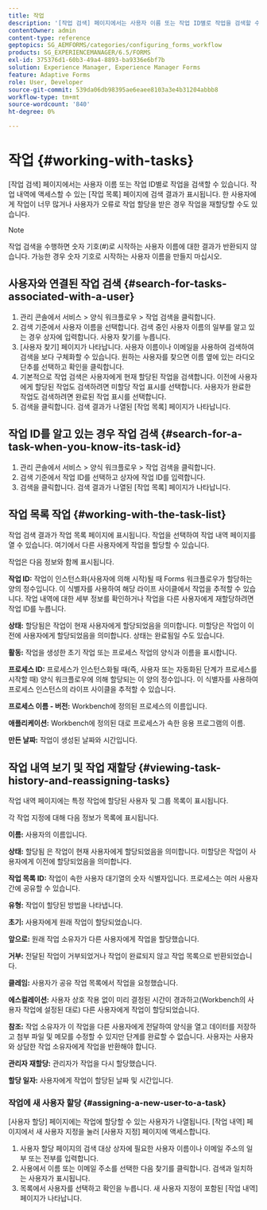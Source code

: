 ```yaml
---
title: 작업
description: '[작업 검색] 페이지에서는 사용자 이름 또는 작업 ID별로 작업을 검색할 수 있습니다. 작업 작업에 대해 자세히 알아봅니다.'
contentOwner: admin
content-type: reference
geptopics: SG_AEMFORMS/categories/configuring_forms_workflow
products: SG_EXPERIENCEMANAGER/6.5/FORMS
exl-id: 375376d1-60b3-49a4-8893-ba9336e6bf7b
solution: Experience Manager, Experience Manager Forms
feature: Adaptive Forms
role: User, Developer
source-git-commit: 539da06db98395ae6eaee8103a3e4b31204abbb8
workflow-type: tm+mt
source-wordcount: '840'
ht-degree: 0%

---
```


# 작업 {#working-with-tasks}

[작업 검색] 페이지에서는 사용자 이름 또는 작업 ID별로 작업을 검색할 수 있습니다. 작업 내역에 액세스할 수 있는 [작업 목록] 페이지에 검색 결과가 표시됩니다. 한 사용자에게 작업이 너무 많거나 사용자가 오류로 작업 할당을 받은 경우 작업을 재할당할 수도 있습니다.

>[!NOTE]
>
>작업 검색을 수행하면 숫자 기호(#)로 시작하는 사용자 이름에 대한 결과가 반환되지 않습니다. 가능한 경우 숫자 기호로 시작하는 사용자 이름을 만들지 마십시오.

## 사용자와 연결된 작업 검색 {#search-for-tasks-associated-with-a-user}

1. 관리 콘솔에서 서비스 > 양식 워크플로우 > 작업 검색을 클릭합니다.
1. 검색 기준에서 사용자 이름을 선택합니다. 검색 중인 사용자 이름의 일부를 알고 있는 경우 상자에 입력합니다. 사용자 찾기를 누릅니다.
1. [사용자 찾기] 페이지가 나타납니다. 사용자 이름이나 이메일을 사용하여 검색하여 검색을 보다 구체화할 수 있습니다. 원하는 사용자를 찾으면 이름 옆에 있는 라디오 단추를 선택하고 확인을 클릭합니다.
1. 기본적으로 작업 검색은 사용자에게 현재 할당된 작업을 검색합니다. 이전에 사용자에게 할당된 작업도 검색하려면 미할당 작업 표시를 선택합니다. 사용자가 완료한 작업도 검색하려면 완료된 작업 표시를 선택합니다.
1. 검색을 클릭합니다. 검색 결과가 나열된 [작업 목록] 페이지가 나타납니다.

## 작업 ID를 알고 있는 경우 작업 검색 {#search-for-a-task-when-you-know-its-task-id}

1. 관리 콘솔에서 서비스 > 양식 워크플로우 > 작업 검색을 클릭합니다.
1. 검색 기준에서 작업 ID를 선택하고 상자에 작업 ID를 입력합니다.
1. 검색을 클릭합니다. 검색 결과가 나열된 [작업 목록] 페이지가 나타납니다.

## 작업 목록 작업 {#working-with-the-task-list}

작업 검색 결과가 작업 목록 페이지에 표시됩니다. 작업을 선택하여 작업 내역 페이지를 열 수 있습니다. 여기에서 다른 사용자에게 작업을 할당할 수 있습니다.

작업은 다음 정보와 함께 표시됩니다.

**작업 ID:** 작업이 인스턴스화(사용자에 의해 시작)될 때 Forms 워크플로우가 할당하는 양의 정수입니다. 이 식별자를 사용하여 해당 라이프 사이클에서 작업을 추적할 수 있습니다. 작업 내역에 대한 세부 정보를 확인하거나 작업을 다른 사용자에게 재할당하려면 작업 ID를 누릅니다.

**상태:** 할당됨은 작업이 현재 사용자에게 할당되었음을 의미합니다. 미할당은 작업이 이전에 사용자에게 할당되었음을 의미합니다. 상태는 완료됨일 수도 있습니다.

**활동:** 작업을 생성한 초기 작업 또는 프로세스 작업의 양식과 이름을 표시합니다.

**프로세스 ID:** 프로세스가 인스턴스화될 때(즉, 사용자 또는 자동화된 단계가 프로세스를 시작할 때) 양식 워크플로우에 의해 할당되는 이 양의 정수입니다. 이 식별자를 사용하여 프로세스 인스턴스의 라이프 사이클을 추적할 수 있습니다.

**프로세스 이름 - 버전:** Workbench에 정의된 프로세스의 이름입니다.

**애플리케이션:** Workbench에 정의된 대로 프로세스가 속한 응용 프로그램의 이름.

**만든 날짜:** 작업이 생성된 날짜와 시간입니다.

## 작업 내역 보기 및 작업 재할당 {#viewing-task-history-and-reassigning-tasks}

작업 내역 페이지에는 특정 작업에 할당된 사용자 및 그룹 목록이 표시됩니다.

각 작업 지정에 대해 다음 정보가 목록에 표시됩니다.

**이름:** 사용자의 이름입니다.

**상태:** 할당됨 은 작업이 현재 사용자에게 할당되었음을 의미합니다. 미할당은 작업이 사용자에게 이전에 할당되었음을 의미합니다.

**작업 목록 ID:** 작업이 속한 사용자 대기열의 숫자 식별자입니다. 프로세스는 여러 사용자 간에 공유할 수 있습니다.

**유형:** 작업이 할당된 방법을 나타냅니다.

**초기:** 사용자에게 원래 작업이 할당되었습니다.

**앞으로:** 원래 작업 소유자가 다른 사용자에게 작업을 할당했습니다.

**거부:** 전달된 작업이 거부되었거나 작업이 완료되지 않고 작업 목록으로 반환되었습니다.

**클레임:** 사용자가 공유 작업 목록에서 작업을 요청했습니다.

**에스컬레이션:** 사용자 상호 작용 없이 미리 결정된 시간이 경과하고(Workbench의 사용자 작업에 설정된 대로) 다른 사용자에게 작업이 할당되었습니다.

**참조:** 작업 소유자가 이 작업을 다른 사용자에게 전달하여 양식을 열고 데이터를 저장하고 첨부 파일 및 메모를 수정할 수 있지만 단계를 완료할 수 없습니다. 사용자는 사용자와 상담한 작업 소유자에게 작업을 반환해야 합니다.

**관리자 재할당:** 관리자가 작업을 다시 할당했습니다.

**할당 일자:** 사용자에게 작업이 할당된 날짜 및 시간입니다.

### 작업에 새 사용자 할당 {#assigning-a-new-user-to-a-task}

[사용자 할당] 페이지에는 작업에 할당할 수 있는 사용자가 나열됩니다. [작업 내역] 페이지에서 새 사용자 지정을 눌러 [사용자 지정] 페이지에 액세스합니다.

1. 사용자 할당 페이지의 검색 대상 상자에 필요한 사용자 이름이나 이메일 주소의 일부 또는 전부를 입력합니다.
1. 사용에서 이름 또는 이메일 주소를 선택한 다음 찾기를 클릭합니다. 검색과 일치하는 사용자가 표시됩니다.
1. 목록에서 사용자를 선택하고 확인을 누릅니다. 새 사용자 지정이 포함된 [작업 내역] 페이지가 나타납니다.
